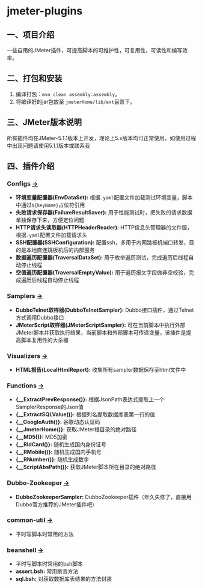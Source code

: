 # jmeter-plugins
## 一、项目介绍
一些自用的JMeter插件，可提高脚本的可维护性，可复用性，可读性和编写效率。

## 二、打包和安装
1. 编译打包：`mvn clean assembly:assembly`。
2. 将编译好的jar包放至 `jmeterHome/lib/ext`目录下。

## 三、JMeter版本说明
所有插件均在JMeter-5.1.1版本上开发，理论上5.x版本均可正常使用，如使用过程中出现问题请使用5.1.1版本或联系我

## 四、插件介绍
### Configs [→](https://github.com/YeKelvin/jmeter-plugins/tree/master/configs)
- **环境变量配置器(EnvDataSet):** 根据`.yaml`配置文件加载测试环境变量，脚本中通过`${keyName}`占位符引用
- **失败请求保存器(FailureResultSaver):** 用于性能测试时，把失败的请求数据单独保存下来，方便定位问题
- **HTTP请求头读取器(HTTPHeaderReader):** HTTP信息头管理器的文件版，根据`.yaml`配置文件加载请求头
- **SSH配置器(SSHConfiguration):** 配置ssh，多用于内网跳板机端口转发，目的是本地直连跳板机后的内部服务
- **数据遍历配置器(TraversalDataSet):** 用于枚举遍历测试，完成遍历后线程自动停止线程
- **空值遍历配置器(TraversalEmptyValue):** 用于遍历报文字段做非空校验，完成遍历后线程自动停止线程

### Samplers [→](https://github.com/YeKelvin/jmeter-plugins/tree/master/samplers)
- **DubboTelnet取样器(DubboTelnetSampler):** Dubbo接口插件，通过Telnet方式调用Dubbo接口
- **JMeterScript取样器(JMeterScriptSampler):** 可在当前脚本中执行外部JMeter脚本并获取执行结果，当前脚本和外部脚本可传递变量，该插件是提高脚本复用性的大杀器

### Visualizers [→](https://github.com/YeKelvin/jmeter-plugins/tree/master/visualizers)
- **HTML报告(LocalHtmlReport):** 收集所有sampler数据保存至html文件中

### Functions [→](https://github.com/YeKelvin/jmeter-plugins/tree/master/functions)
- **{__ExtractPrevResponse()}:** 根据JsonPath表达式提取上一个SamplerResponse的Json值
- **{__ExtractSQLValue()}:** 根据列名提取数据库表第一行的值
- **{__GoogleAuth()}:** 谷歌动态认证码
- **{__JmeterHome()}:** 获取JMeter根目录的绝对路径
- **{__MD5()}:** MD5加密
- **{__RIdCard()}:** 随机生成国内身份证号
- **{__RMobile()}:** 随机生成国内手机号
- **{__RNumber()}:** 随机生成数字
- **{__ScriptAbsPath()}:** 获取JMeter脚本所在目录的绝对路径

### Dubbo-Zookeeper [→](https://github.com/YeKelvin/jmeter-plugins/tree/master/dubbo-zookeeper)
- **DubboZookeeperSampler:** DubboZookeeper插件（年久失修了，直接用Dubbo官方推荐的JMeter插件吧）

### common-util [→](https://github.com/YeKelvin/jmeter-plugins/tree/master/common-util)
- 平时写脚本时常用的方法

### beanshell [→](https://github.com/YeKelvin/jmeter-plugins/tree/master/beanshell)
- 平时写脚本时常用的bsh脚本
- **assert.bsh:** 常用断言方法
- **sql.bsh:** 对获取数据库表结果的方法封装
